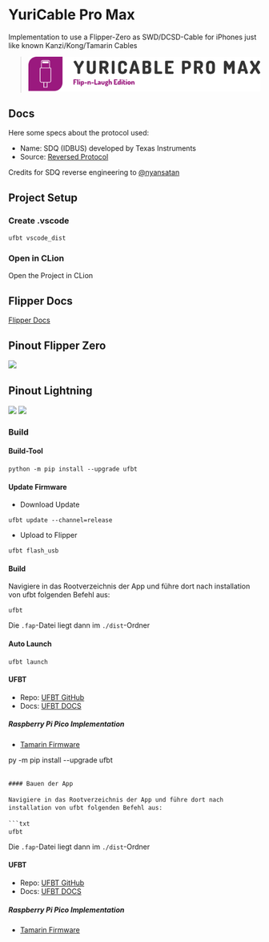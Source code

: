 # YuriCable Pro Max

Implementation to use a Flipper-Zero as SWD/DCSD-Cable for iPhones just like known Kanzi/Kong/Tamarin Cables

> ![](docs/YuriCableLogo.svg)

## Docs

Here some specs about the protocol used:

* Name: SDQ (IDBUS) developed by Texas Instruments
* Source: [Reversed Protocol](https://nyansatan.github.io/lightning/)

Credits for SDQ reverse engineering to [@nyansatan](https://github.com/nyansatan)

## Project Setup

### Create .vscode

```shell
ufbt vscode_dist
```

### Open in CLion

Open the Project in CLion

## Flipper Docs

[Flipper Docs](https://docs.flipper.net/)

## Pinout Flipper Zero

![](docs/pinout.jpg)

## Pinout Lightning

![](docs/BreakoutPinout.jpg)
![](docs/Connector.jpg)

### Build

#### Build-Tool

```shell
python -m pip install --upgrade ufbt
```

#### Update Firmware

+ Download Update

```shell
ufbt update --channel=release
```

+ Upload to Flipper

```shell
ufbt flash_usb
```

#### Build

Navigiere in das Rootverzeichnis der App und führe dort nach installation von ufbt folgenden Befehl aus:

```shell
ufbt
```

Die `.fap`-Datei liegt dann im `./dist`-Ordner

#### Auto Launch

```shell
ufbt launch
```

#### UFBT

* Repo:  [UFBT GitHub](https://github.com/flipperdevices/flipperzero-ufbt)
* Docs:  [UFBT DOCS](https://github.com/flipperdevices/flipperzero-ufbt/blob/dev/README.md)

##### Raspberry Pi Pico Implementation

* [Tamarin Firmware](https://github.com/stacksmashing/tamarin-firmware)

py -m pip install --upgrade ufbt
```

#### Bauen der App

Navigiere in das Rootverzeichnis der App und führe dort nach installation von ufbt folgenden Befehl aus:

```txt
ufbt
```

Die `.fap`-Datei liegt dann im `./dist`-Ordner

#### UFBT

* Repo:  [UFBT GitHub](https://github.com/flipperdevices/flipperzero-ufbt)
* Docs:  [UFBT DOCS](https://github.com/flipperdevices/flipperzero-ufbt/blob/dev/README.md)

##### Raspberry Pi Pico Implementation 

* [Tamarin Firmware](https://github.com/stacksmashing/tamarin-firmware)
